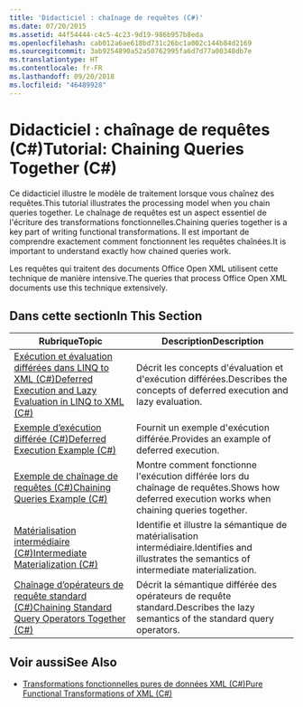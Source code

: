 ```yaml
---
title: 'Didacticiel : chaînage de requêtes (C#)'
ms.date: 07/20/2015
ms.assetid: 44f54444-c4c5-4c23-9d19-986b957b8eda
ms.openlocfilehash: cab012a6ae618bd731c26bc1a002c144b84d2169
ms.sourcegitcommit: 3ab9254890a52a50762995fa6d7d77a00348db7e
ms.translationtype: HT
ms.contentlocale: fr-FR
ms.lasthandoff: 09/20/2018
ms.locfileid: "46489928"
---
```

# <a name="tutorial-chaining-queries-together-c"></a><span data-ttu-id="708c4-102">Didacticiel : chaînage de requêtes (C#)</span><span class="sxs-lookup"><span data-stu-id="708c4-102">Tutorial: Chaining Queries Together (C#)</span></span>
<span data-ttu-id="708c4-103">Ce didacticiel illustre le modèle de traitement lorsque vous chaînez des requêtes.</span><span class="sxs-lookup"><span data-stu-id="708c4-103">This tutorial illustrates the processing model when you chain queries together.</span></span> <span data-ttu-id="708c4-104">Le chaînage de requêtes est un aspect essentiel de l'écriture des transformations fonctionnelles.</span><span class="sxs-lookup"><span data-stu-id="708c4-104">Chaining queries together is a key part of writing functional transformations.</span></span> <span data-ttu-id="708c4-105">Il est important de comprendre exactement comment fonctionnent les requêtes chaînées.</span><span class="sxs-lookup"><span data-stu-id="708c4-105">It is important to understand exactly how chained queries work.</span></span>  
  
 <span data-ttu-id="708c4-106">Les requêtes qui traitent des documents Office Open XML utilisent cette technique de manière intensive.</span><span class="sxs-lookup"><span data-stu-id="708c4-106">The queries that process Office Open XML documents use this technique extensively.</span></span>  
  
## <a name="in-this-section"></a><span data-ttu-id="708c4-107">Dans cette section</span><span class="sxs-lookup"><span data-stu-id="708c4-107">In This Section</span></span>  
  
|<span data-ttu-id="708c4-108">Rubrique</span><span class="sxs-lookup"><span data-stu-id="708c4-108">Topic</span></span>|<span data-ttu-id="708c4-109">Description</span><span class="sxs-lookup"><span data-stu-id="708c4-109">Description</span></span>|  
|-----------|-----------------|  
|[<span data-ttu-id="708c4-110">Exécution et évaluation différées dans LINQ to XML (C#)</span><span class="sxs-lookup"><span data-stu-id="708c4-110">Deferred Execution and Lazy Evaluation in LINQ to XML (C#)</span></span>](../../../../csharp/programming-guide/concepts/linq/deferred-execution-and-lazy-evaluation-in-linq-to-xml.md)|<span data-ttu-id="708c4-111">Décrit les concepts d'évaluation et d'exécution différées.</span><span class="sxs-lookup"><span data-stu-id="708c4-111">Describes the concepts of deferred execution and lazy evaluation.</span></span>|  
|[<span data-ttu-id="708c4-112">Exemple d’exécution différée (C#)</span><span class="sxs-lookup"><span data-stu-id="708c4-112">Deferred Execution Example (C#)</span></span>](../../../../csharp/programming-guide/concepts/linq/deferred-execution-example.md)|<span data-ttu-id="708c4-113">Fournit un exemple d'exécution différée.</span><span class="sxs-lookup"><span data-stu-id="708c4-113">Provides an example of deferred execution.</span></span>|  
|[<span data-ttu-id="708c4-114">Exemple de chaînage de requêtes (C#)</span><span class="sxs-lookup"><span data-stu-id="708c4-114">Chaining Queries Example (C#)</span></span>](../../../../csharp/programming-guide/concepts/linq/chaining-queries-example.md)|<span data-ttu-id="708c4-115">Montre comment fonctionne l'exécution différée lors du chaînage de requêtes.</span><span class="sxs-lookup"><span data-stu-id="708c4-115">Shows how deferred execution works when chaining queries together.</span></span>|  
|[<span data-ttu-id="708c4-116">Matérialisation intermédiaire (C#)</span><span class="sxs-lookup"><span data-stu-id="708c4-116">Intermediate Materialization (C#)</span></span>](../../../../csharp/programming-guide/concepts/linq/intermediate-materialization.md)|<span data-ttu-id="708c4-117">Identifie et illustre la sémantique de matérialisation intermédiaire.</span><span class="sxs-lookup"><span data-stu-id="708c4-117">Identifies and illustrates the semantics of intermediate materialization.</span></span>|  
|[<span data-ttu-id="708c4-118">Chaînage d’opérateurs de requête standard (C#)</span><span class="sxs-lookup"><span data-stu-id="708c4-118">Chaining Standard Query Operators Together (C#)</span></span>](../../../../csharp/programming-guide/concepts/linq/chaining-standard-query-operators-together.md)|<span data-ttu-id="708c4-119">Décrit la sémantique différée des opérateurs de requête standard.</span><span class="sxs-lookup"><span data-stu-id="708c4-119">Describes the lazy semantics of the standard query operators.</span></span>|  
  
## <a name="see-also"></a><span data-ttu-id="708c4-120">Voir aussi</span><span class="sxs-lookup"><span data-stu-id="708c4-120">See Also</span></span>

- [<span data-ttu-id="708c4-121">Transformations fonctionnelles pures de données XML (C#)</span><span class="sxs-lookup"><span data-stu-id="708c4-121">Pure Functional Transformations of XML (C#)</span></span>](../../../../csharp/programming-guide/concepts/linq/pure-functional-transformations-of-xml.md)
